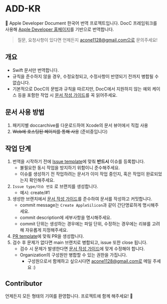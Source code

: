# ADD-KR

🍎 Apple Developer Document 한국어 번역 프로젝트입니다. DocC 프레임워크를 사용해 [Apple Developer 홈페이지](https://developer.apple.com/)를 기반으로 번역합니다.

> 질문, 요청사항이 있다면 언제든지 acone1128@gmail.com으로 문의주세요!

## 개요

- Swift 문서만 번역합니다.
- 규칙을 준수하지 않을 경우, 수정요청되고, 수정사항이 반영되기 전까지 병합될 수 없습니다.
- 기본적으로 DocC의 문법과 규칙을 따르지만, DocC에서 지원하지 않는 예외 케이스 등을 포함한 작업 시 [문서 작성 가이드](documentation-guide.md)를 꼭 읽어주세요.

## 문서 사용 방법

1. 패키지별 doccarchive를 다운로드하여 Xcode의 문서 뷰어에서 직접 사용
2. ~~Web에 호스팅된 페이지를 통해 사용~~ (준비중입니다)

## 작업 단계

1. 번역을 시작하기 전에 [Issue template](.github/ISSUE_TEMPLATE/issue-template.md)에 맞춰 **반드시** 이슈를 등록합니다.
   - 불필요한 동시 작업을 방지하기 위함이니 준수해주세요.
   - 이슈를 생성하기 전 작업하려는 문서가 이미 작업 중인지, 혹은 작업이 완료되었는지 확인해주세요.
2. `Issue type/이슈 번호` 로 브랜치를 생성합니다.
   - 예시: create/#1
3. 생성한 브랜치에서 [문서 작성 가이드](documentation-guide.md)를 준수하여 문서를 작성하고 커밋합니다.
   - commit message는 `Create AppleSilicon`과 같이 간단명료하게 명시해주세요.
   - commit description에 세부사항을 명시해주세요.
   - commit 단위는 생성하는 경우에는 파일 단위, 수정하는 경우에는 리뷰를 고려해 자유롭게 지정해주세요.
4. [PR template](.github/PULL_REQUEST_TEMPLATE.md)에 맞춰 PR을 생성합니다.
5. 검수 후 문제가 없다면 main 브랜치로 병합되고, issue 또한 close 됩니다.
   - 검수 시 문제가 발생한다면 [문서 작성 가이드](documentation-guide.md)에 맞게 수정해야 합니다.
   - Organization의 구성원만 병합할 수 있는 권한을 가집니다.
     - 구성원으로서 함께하고 싶으시다면 acone1128@gmail.com로 메일 주세요 :)

## Contributor

언제든지 모든 형태의 기여를 환영합니다. 프로젝트에 함께 해주세요! 🙌

